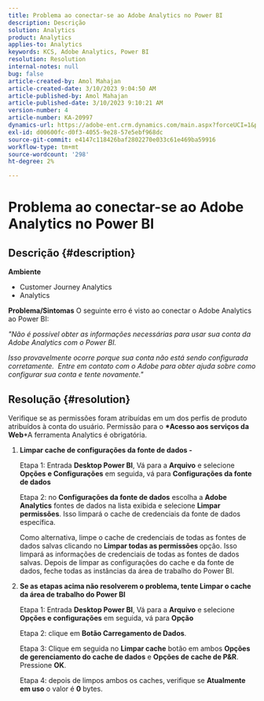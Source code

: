 ```yaml
---
title: Problema ao conectar-se ao Adobe Analytics no Power BI
description: Descrição
solution: Analytics
product: Analytics
applies-to: Analytics
keywords: KCS, Adobe Analytics, Power BI
resolution: Resolution
internal-notes: null
bug: false
article-created-by: Amol Mahajan
article-created-date: 3/10/2023 9:04:50 AM
article-published-by: Amol Mahajan
article-published-date: 3/10/2023 9:10:21 AM
version-number: 4
article-number: KA-20997
dynamics-url: https://adobe-ent.crm.dynamics.com/main.aspx?forceUCI=1&pagetype=entityrecord&etn=knowledgearticle&id=aea0499b-22bf-ed11-83ff-6045bd006268
exl-id: d00600fc-d0f3-4055-9e28-57e5ebf968dc
source-git-commit: e4147c118426baf2802270e033c61e469ba59916
workflow-type: tm+mt
source-wordcount: '298'
ht-degree: 2%

---
```


# Problema ao conectar-se ao Adobe Analytics no Power BI

## Descrição {#description}

<b>Ambiente</b>
- Customer Journey Analytics
- Analytics



<b>Problema/Sintomas</b>
O seguinte erro é visto ao conectar o Adobe Analytics ao Power BI:



*&quot;Não é possível obter as informações necessárias para usar sua conta da Adobe Analytics com o Power BI.*

*Isso provavelmente ocorre porque sua conta não está sendo configurada corretamente.  Entre em contato com o Adobe para obter ajuda sobre como configurar sua conta e tente novamente.&quot;*


## Resolução {#resolution}

Verifique se as permissões foram atribuídas em um dos perfis de produto atribuídos à conta do usuário. Permissão para o <b>*Acesso aos serviços da Web</b>*A ferramenta Analytics é obrigatória.<br>


1. <b>Limpar cache de configurações da fonte de dados - </b>

   Etapa 1: Entrada <b>Desktop Power BI</b>, Vá para a <b>Arquivo</b> e selecione <b>Opções</b> <b>e Configurações</b> em seguida, vá para <b>Configurações da fonte de dados</b>

   Etapa 2: no <b>Configurações da fonte de dados</b> escolha a <b>Adobe Analytics</b> fontes de dados na lista exibida e selecione <b>Limpar permissões</b>. Isso limpará o cache de credenciais da fonte de dados específica.

   Como alternativa, limpe o cache de credenciais de todas as fontes de dados salvas clicando no <b>Limpar todas as permissões </b>opção. Isso limpará as informações de credenciais de todas as fontes de dados salvas.
Depois de limpar as configurações do cache e da fonte de dados, feche todas as instâncias da área de trabalho do Power BI.
2. <b>Se as etapas acima não resolverem o problema, tente Limpar o cache da área de trabalho do Power BI</b>

   Etapa 1: Entrada <b>Desktop Power BI</b>, Vá para a <b>Arquivo</b> e selecione <b>Opções e configurações</b> em seguida, vá para <b>Opção</b>

   Etapa 2: clique em <b>Botão Carregamento de Dados</b>.

   Etapa 3: Clique em seguida no <b>Limpar cache</b> botão em ambos <b>Opções de gerenciamento do cache de dados</b> e <b>Opções de cache de P&amp;R</b>. Pressione <b>OK</b>.

   Etapa 4: depois de limpos ambos os caches, verifique se <b>Atualmente em uso</b> o valor é <b>0</b> bytes.
